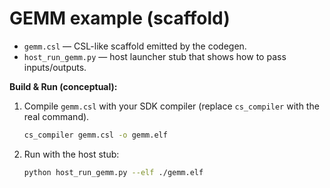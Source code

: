 # GEMM example (scaffold)

- `gemm.csl` — CSL-like scaffold emitted by the codegen.
- `host_run_gemm.py` — host launcher stub that shows how to pass inputs/outputs.

**Build & Run (conceptual):**
1. Compile `gemm.csl` with your SDK compiler (replace `cs_compiler` with the real command).  
   ```bash
   cs_compiler gemm.csl -o gemm.elf
   ```
2. Run with the host stub:
   ```bash
   python host_run_gemm.py --elf ./gemm.elf
   ```
